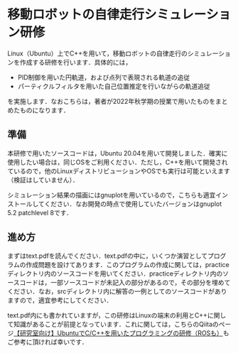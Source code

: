# 移動ロボットの自律走行シミュレーション研修

Linux（Ubuntu）上でC++を用いて，移動ロボットの自律走行のシミュレーションを作成する研修を行います．具体的には，

- PID制御を用いた円軌道，および点列で表現される軌道の追従
- パーティクルフィルタを用いた自己位置推定を行いながらの軌道追従

を実施します．なおこちらは，著者が2022年秋学期の授業で用いたものをまとめたものになります．



## 準備

本研修で用いたソースコードは，Ubuntu 20.04を用いて開発しました．確実に使用したい場合は，同じOSをご利用ください．ただし，C++を用いて開発されているので，他のLinuxディストリビューションやOSでも実行は可能といえます（検証はしていません）．

シミュレーション結果の描画にはgnuplotを用いているので，こちらも適宜インストールしてください．なお開発の時点で使用していたバージョンはgnuplot 5.2 patchlevel 8です．



## 進め方

まずはtext.pdfを読んでください．text.pdfの中に，いくつか演習としてプログラムの作成問題を設けてあります．このプログラムの作成に関しては，practiceディレクトリ内のソースコードを用いてください．practiceディレクトリ内のソースコードは，一部ソースコードが未記入の部分があるので，その部分を埋めてください．なお，srcディレクトリ内に解答の一例としてのソースコードがありますので，適宜参考にしてください．

text.pdf内にも書かれていますが，この研修はLinuxの端末の利用とC++に関して知識があることが前提となっています．これに関しては，こちらのQiitaのページ[【研究室向け】UbuntuでC/C++を用いたプログラミングの研修（ROSも）](https://qiita.com/NaokiAkai/items/27adbc71f94cd0e3a2c7)もご参考に頂ければ幸いです．

